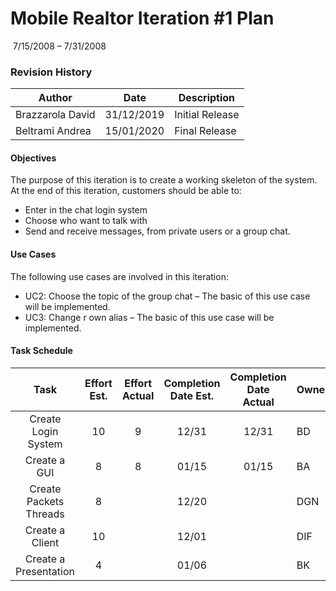 # Mobile Realtor Iteration #1 Plan

​														7/15/2008 – 7/31/2008

### Revision History

| Author | Date | Description |
| --- | --- | --- |
| Brazzarola David | 31/12/2019 | Initial Release |
| Beltrami Andrea | 15/01/2020 | Final Release |

#### Objectives

The purpose of this iteration is to create a working skeleton of the system. At the end of this iteration, customers should be able to:

- Enter in the chat login system
- Choose who want to talk with
- Send and receive messages, from private users or a group chat.

#### Use Cases

The following use cases are involved in this iteration:

- UC2: Choose the topic of the group chat – The basic of this use case will be implemented.
- UC3: Change r own alias – The basic of this use case will be implemented.

#### Task Schedule

|          Task          | Effort Est. | Effort Actual | Completion Date Est. | Completion Date Actual | Owner | Status       |
| :--------------------: | :---------: | :-----------: | :------------------: | :--------------------: | ----- | ------------ |
|  Create Login System   |     10      |       9       |        12/31         |         12/31          | BD    | Finished     |
|      Create a GUI      |      8      |       8       |        01/15         |         01/15          | BA    | Finished     |
| Create Packets Threads |      8      |               |        12/20         |                        | DGN   | Started      |
|    Create a Client     |     10      |               |        12/01         |                        | DIF   | Not  Started |
| Create a Presentation  |      4      |               |        01/06         |                        | BK    | Not  Started |

